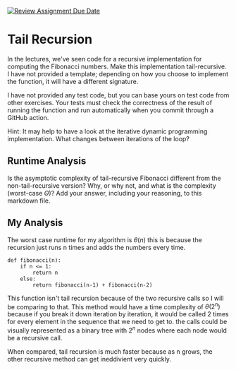 [![Review Assignment Due Date](https://classroom.github.com/assets/deadline-readme-button-24ddc0f5d75046c5622901739e7c5dd533143b0c8e959d652212380cedb1ea36.svg)](https://classroom.github.com/a/bHkMPWBv)
# Tail Recursion

In the lectures, we've seen code for a recursive implementation for computing
the Fibonacci numbers. Make this implementation tail-recursive. I have not
provided a template; depending on how you choose to implement the function, it
will have a different signature.

I have not provided any test code, but you can base yours on test code from
other exercises. Your tests must check the correctness of the result of running
the function and run automatically when you commit through a GitHub action.

Hint: It may help to have a look at the iterative dynamic programming
implementation. What changes between iterations of the loop?

## Runtime Analysis

Is the asymptotic complexity of tail-recursive Fibonacci different from the
non-tail-recursive version? Why, or why not, and what is the complexity
(worst-case $\Theta$)? Add your answer, including your reasoning, to this
markdown file.

## My Analysis

The worst case runtime for my algorithm is $\theta(n)$ this is because the recursion just runs n times and adds the numbers every time. 

```
def fibonacci(n):
    if n <= 1:
        return n
    else:
        return fibonacci(n-1) + fibonacci(n-2)
```

This function isn't tail recursion because of the two recursive calls so I will be comparing to that. This method would have a time complexity of $\theta(2^n)$ because if you break it down iteration by iteration, it would be called 2 times for every element in the sequence that we need to get to. the calls could be visually represented as a binary tree with $2^n$ nodes where each node would be a recursive call. 

When compared, tail recursion is much faster because as n grows, the other recursive method can get ineddivient very quickly.








